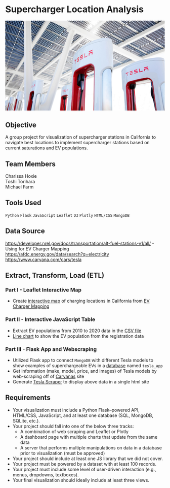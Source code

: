 # Supercharger Location Analysis
![Image](Images/supercharger_tesla.jfif)

## Objective
A group project for visualization of supercharger stations in California to navigate best locations to implement supercharger stations based on current saturations and EV populations.

## Team Members
Charissa Hoxie<br>
Toshi Torihara<br>
Michael Farm<br>

## Tools Used
`Python`
`Flask`
`JavaScript`
`Leaflet`
`D3`
`Plotly`
`HTML/CSS`
`MongoDB`

## Data Source
https://developer.nrel.gov/docs/transportation/alt-fuel-stations-v1/all/ - Using for EV Charger Mapping<br>
https://afdc.energy.gov/data/search?q=electricity<br>
https://www.carvana.com/cars/tesla<br>

## Extract, Transform, Load (ETL)
### Part I -  Leaflet Interactive Map
* Create [interactive map]() of charging locations in California from [EV Charger Mapping](https://developer.nrel.gov/docs/transportation/alt-fuel-stations-v1/all/)

### Part II - Interactive JavaScript Table
* Extract EV populations from 2010 to 2020 data in the [CSV file](https://github.com/sissa81/legendary-system/blob/main/choxie/Data/Zip_Pop_04-30-2021.csv)
* [Line chart](https://github.com/sissa81/legendary-system/blob/main/choxie/Data/linechart.png) to show the EV population from the registration data

### Part III - Flask App and Webscraping
* Utilized Flask app to connect `MongoDB` with different Tesla models to show examples of superchargeable EVs in a [database](https://github.com/sissa81/legendary-system/tree/main/Part%20III/Images/mongodb_tesla.png) named `tesla_app` 
* Get information (make, model, price, and images) of Tesla models by web-scraping off of [Carvanas](https://www.carvana.com/cars/tesla) site
* Generate [Tesla Scraper](https://github.com/sissa81/legendary-system/tree/main/Part%20III/Images/tesla_scraper.png) to display above data in a single html site

## Requirements
* Your visualization must include a Python Flask–powered API, HTML/CSS, JavaScript, and at least one database (SQL, MongoDB, SQLite, etc.). 
* Your project should fall into one of the below three tracks: 
    * A combination of web scraping and Leaflet or Plotly 
    * A dashboard page with multiple charts that update from the same data 
    * A server that performs multiple manipulations on data in a database prior to visualization (must be approved) 
* Your project should include at least one JS library that we did not cover. 
* Your project must be powered by a dataset with at least 100 records. 
* Your project must include some level of user-driven interaction (e.g., menus, dropdowns, textboxes). 
* Your final visualization should ideally include at least three views.
